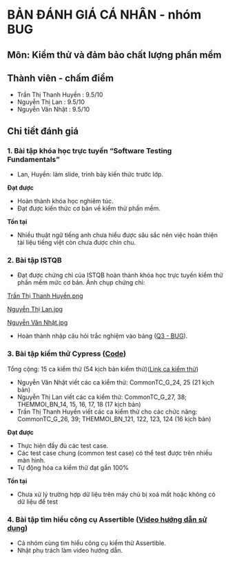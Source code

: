 # BẢN ĐÁNH GIÁ CÁ NHÂN - nhóm BUG
## Môn: Kiểm thử và đảm bảo chất lượng phần mềm
## Thành viên - chấm điểm
- Trần Thị Thanh Huyền : 9.5/10
- Nguyễn Thị Lan : 9.5/10
- Nguyễn Văn Nhật : 9.5/10

## Chi tiết đánh giá
### 1. Bài tập khóa học trực tuyến “Software Testing Fundamentals”
-	Lan, Huyền: làm slide, trình bày kiến thức trước lớp.

**Đạt được**
-	Hoàn thành khóa học nghiêm túc.
-	Đạt được kiến thức cơ bản về kiểm thử phần mềm.

**Tồn tại**
-	Nhiều thuật ngữ tiếng anh chưa hiểu được sâu sắc nên việc hoàn thiện tài liệu tiếng việt còn chưa được chỉn chu.

### 2. Bài tập ISTQB
-	Đạt được chứng chỉ của ISTQB hoàn thành khóa học trực tuyến kiểm thử phần mềm mức cơ bản.
Ảnh chụp chứng chỉ:

  [Trần Thị Thanh Huyền.png](https://github.com/truonganhhoang/int3117-2017/blob/master/istqb/TranThiThanhHuyen.png)
  
  [Nguyễn Thị Lan.jpg](https://github.com/truonganhhoang/int3117-2017/blob/master/istqb/NguyenThiLan.png)
  
  [Nguyễn Văn Nhật.jpg](https://github.com/truonganhhoang/int3117-2017/blob/master/istqb/NguyenVanNhat.png)
  
- Hoàn thành nhập câu hỏi trắc nghiệm vào bảng ([Q3 - BUG](https://docs.google.com/spreadsheets/d/1SRUjhmj-8TLGdvhBpk_-BBZETcQx-8is1PxWL171Wd0/edit#gid=1158584517)).

### 3. Bài tập kiểm thử Cypress ([Code](https://github.com/truonganhhoang/int3117-2017/tree/4bcb5e7bfafc60954c92301d2ca7859b0d084246/BUG))

Tổng cộng: 15 ca kiểm thử (54 kịch bản kiểm thử)([Link ca kiểm thử](https://docs.google.com/spreadsheets/d/11RIgqDllbbqXd2xu8N1NyJkfWAnSRIqAox3P2OZD4DQ/edit#gid=726209424))
- Nguyễn Văn Nhật viết các ca kiểm thử: CommonTC_G_24, 25 (21 kịch bản)
- Nguyễn Thị Lan viết các ca kiểm thử: CommonTC_G_27, 38; THEMMOI_BN_14, 15, 16, 17, 18 (17 kịch bản)
- Trần Thị Thanh Huyền viết các ca kiểm thử cho các chức năng: CommonTC_G_26, 39; THEMMOI_BN_121, 122, 123, 124 (16 kịch bản)

**Đạt được**
-	Thực hiện đầy đủ các test case.
-	Các test case chung (common test case) có thể test được trên nhiều màn hình.
- Tự động hóa ca kiểm thử đạt gần 100%

**Tồn tại**
-	Chưa xử lý trường hợp dữ liệu trên máy chủ bị xoá mất hoặc không có dữ liệu để test

### 4. Bài tập tìm hiểu công cụ Assertible ([Video hướng dẫn sử dụng](https://www.youtube.com/watch?v=jDlbkc9ZFbk))
- Cả nhóm cùng tìm hiểu công cụ kiểm thử Assertible.
- Nhật phụ trách làm video hướng dẫn.
